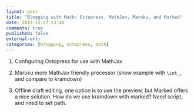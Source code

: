 ```yaml
---
layout: post
title: "Blogging with Math: Octopress, MathJax, Maruku, and Marked"
date: 2012-12-27 13:44
comments: true
published: false
external-url: 
categories: [blogging, octopress, math]
---
```


1) Configuring Octopress for use with MathJax

2) Maruku more MathJax friendly processor (show example with ``\int_``, and compare to kramdown)

3) Offline draft editing, one option is to use the preview, but Marked offers a nice solution. How do we use kramdown with marked? Need script, and  need to set path.